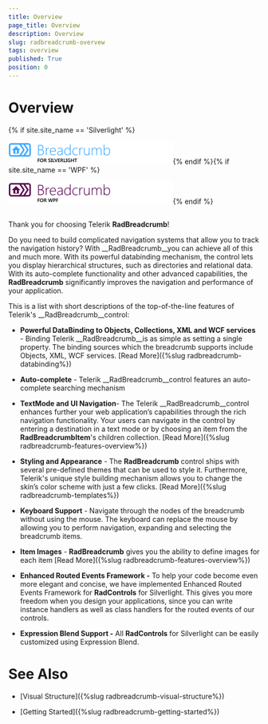 ```yaml
---
title: Overview
page_title: Overview
description: Overview
slug: radbreadcrumb-overvew
tags: overview
published: True
position: 0
---
```


# Overview

{% if site.site_name == 'Silverlight' %}

![breadcrumb sl icon](images/breadcrumb_sl_icon.png){% endif %}{% if site.site_name == 'WPF' %}

![breadcrumb wpf icon](images/breadcrumb_wpf_icon.png){% endif %}

## 

Thank you for choosing Telerik __RadBreadcrumb__!

Do you need to build complicated navigation systems that allow you to track the navigation history? With __RadBreadcrumb__you can achieve all of this and much more. With its powerful databinding mechanism, the control lets you display hierarchical structures, such as directories and relational data. With its auto-complete functionality and other advanced capabilities, the __RadBreadcrumb__ significantly improves the navigation and performance of your application. 

This is a list with short descriptions of the top-of-the-line features of Telerik's __RadBreadcrumb__control:

* __Powerful DataBinding to Objects, Collections, XML and WCF services__ - Binding Telerik __RadBreadcrumb__is as simple as setting a single property. The binding sources which the breadcrumb supports include Objects, XML, WCF services. [Read More]({%slug radbreadcrumb-databinding%})

* __Auto-complete__ -  Telerik __RadBreadcrumb__control features an auto-complete searching mechanism 

* __TextMode and UI Navigation__- The Telerik __RadBreadcrumb__control enhances further your web application’s capabilities through the rich navigation functionality. Your users can navigate in the control by entering a destination in a text mode or by choosing an item from the __RadBreadcrumbItem__'s children collection. [Read More]({%slug radbreadcrumb-features-overview%})

* __Styling and Appearance__ - The __RadBreadcrumb__ control ships with several pre-defined themes that can be used to style it. Furthermore, Telerik's unique style building mechanism allows you to change the skin’s color scheme with just a few clicks. [Read More]({%slug radbreadcrumb-templates%})

* __Keyboard Support__ - Navigate through the nodes of the breadcrumb without using the mouse. The keyboard can replace the mouse by allowing you to perform navigation, expanding and selecting the breadcrumb items. 

* __Item Images__ - __RadBreadcrumb__ gives you the ability to define images for each item [Read More]({%slug radbreadcrumb-features-overview%})

* __Enhanced Routed Events Framework -__ To help your code become even more elegant and concise, we have implemented Enhanced Routed Events Framework for __RadControls__ for Silverlight. This gives you more freedom when you design your applications, since you can write instance handlers as well as class handlers for the routed events of our controls.  

* __Expression Blend Support -__ All __RadControls__ for Silverlight can be easily customized using Expression Blend. 





# See Also

 * [Visual Structure]({%slug radbreadcrumb-visual-structure%})

 * [Getting Started]({%slug radbreadcrumb-getting-started%})
